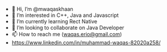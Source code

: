 - 👋 Hi, I’m @mwaqaskhaan
- 👀 I’m interested in C++, Java and Javascript
- 🌱 I’m currently learning Rect Native
- 💞️ I’m looking to collaborate on Java Developer
- 📫 How to reach me (waqas.erio@gmail.com)
- https://www.linkedin.com/in/muhammad-waqas-82020a258/

<!---
mwaqaskhaan/mwaqaskhaan is a ✨ special ✨ repository because its `README.md` (this file) appears on your GitHub profile.
You can click the Preview link to take a look at your changes.
--->

